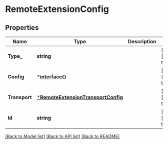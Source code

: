 # RemoteExtensionConfig

## Properties
Name | Type | Description | Notes
------------ | ------------- | ------------- | -------------
**Type_** | **string** |  | [optional] [default to null]
**Config** | [***interface{}**](interface{}.md) |  | [optional] [default to null]
**Transport** | [***RemoteExtensionTransportConfig**](RemoteExtensionTransportConfig.md) |  | [optional] [default to null]
**Id** | **string** |  | [optional] [default to null]

[[Back to Model list]](../README.md#documentation-for-models) [[Back to API list]](../README.md#documentation-for-api-endpoints) [[Back to README]](../README.md)


